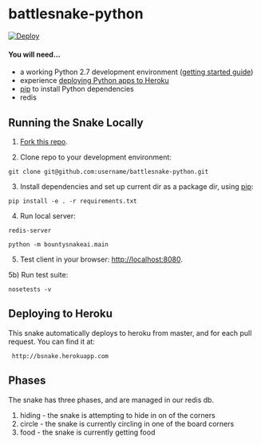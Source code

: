 # battlesnake-python

[![Deploy](https://www.herokucdn.com/deploy/button.png)](https://heroku.com/deploy)

#### You will need...

* a working Python 2.7 development environment ([getting started guide](http://hackercodex.com/guide/python-development-environment-on-mac-osx/))
* experience [deploying Python apps to Heroku](https://devcenter.heroku.com/articles/getting-started-with-python#introduction)
* [pip](https://pip.pypa.io/en/latest/installing.html) to install Python dependencies
* redis

## Running the Snake Locally

1) [Fork this repo](https://github.com/sendwithus/battlesnake-python/fork).

2) Clone repo to your development environment:
```
git clone git@github.com:username/battlesnake-python.git
```

3) Install dependencies and set up current dir as a package dir, using [pip](https://pip.pypa.io/en/latest/installing.html):
```
pip install -e . -r requirements.txt
```

4) Run local server:
```
redis-server

python -m bountysnakeai.main
```

5) Test client in your browser: [http://localhost:8080](http://localhost:8080).

5b) Run test suite:
```
nosetests -v
```

## Deploying to Heroku

This snake automatically deploys to heroku from master, and for each pull request. You can find it at:

` http://bsnake.herokuapp.com`

## Phases
The snake has three phases, and are managed in our redis db.

1) hiding - the snake is attempting to hide in on of the corners
2) circle - the snake is currently circling in one of the board corners
3) food - the snake is currently getting food
